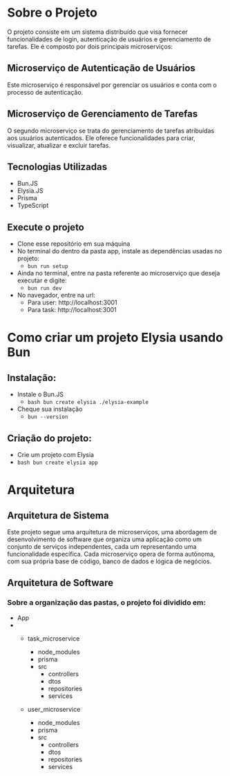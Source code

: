 # Sobre o Projeto

O projeto consiste em um sistema distribuído que visa fornecer funcionalidades de login, autenticação de usuários e gerenciamento de tarefas. Ele é composto por dois principais microserviços:

## Microserviço de Autenticação de Usuários

Este microserviço é responsável por gerenciar os usuários e conta com o processo de autenticação. 

## Microserviço de Gerenciamento de Tarefas

O segundo microserviço se trata do gerenciamento de tarefas atribuídas aos usuários autenticados. Ele oferece funcionalidades para criar, visualizar, atualizar e excluir tarefas.

## Tecnologias Utilizadas

- Bun.JS
- Elysia.JS
- Prisma
- TypeScript

## Execute o projeto

- Clone esse repositório em sua máquina
- No terminal do dentro da pasta app, instale as dependências usadas no projeto:
  - ```bun run setup```
- Ainda no terminal, entre na pasta referente ao microserviço que deseja executar e digite:
  - ```bun run dev```
- No navegador, entre na url:
  - Para user: http://localhost:3001
  - Para task: http://localhost:3001

# Como criar um projeto Elysia usando Bun

## Instalação:

- Instale o Bun.JS  
  - ```bash bun create elysia ./elysia-example ```
- Cheque sua instalação
  - ```bun --version```

## Criação do projeto:

- Crie um projeto com Elysia
-  ```bash bun create elysia app```

# Arquitetura

## Arquitetura de Sistema

Este projeto segue uma arquitetura de microserviços, uma abordagem de desenvolvimento de software que organiza uma aplicação como um conjunto de serviços independentes, cada um representando uma funcionalidade específica. Cada microserviço opera de forma autônoma, com sua própria base de código, banco de dados e lógica de negócios.

## Arquitetura de Software

### Sobre a organização das pastas, o projeto foi dividido em:

- App
- 
  - task_microservice
    - node_modules
    - prisma
    - src
      - controllers
      - dtos
      - repositories
      - services
        
  - user_microservice
    - node_modules
    - prisma
    - src
      - controllers
      - dtos
      - repositories
      - services

